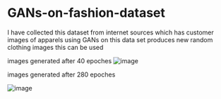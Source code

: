 # GANs-on-fashion-dataset
I have collected this dataset from internet sources which has customer images of apparels using GANs on this data set produces  new random clothing images
this can be used 

images generated after 40 epoches
![image](https://user-images.githubusercontent.com/69637715/124667648-52939e00-decd-11eb-8756-929fe86feb33.png)

images generated after 280 epoches

![image](https://user-images.githubusercontent.com/69637715/124667716-69d28b80-decd-11eb-9893-98bf913fff67.png)

